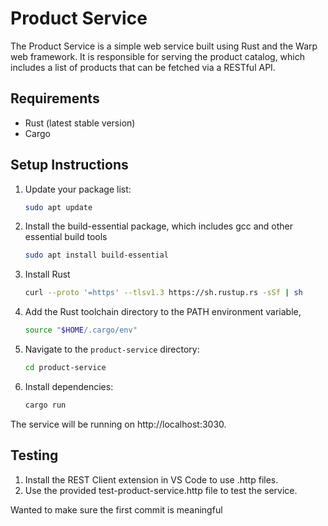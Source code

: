 # Product Service

The Product Service is a simple web service built using Rust and the Warp web framework. It is responsible for serving the product catalog, which includes a list of products that can be fetched via a RESTful API.

## Requirements

- Rust (latest stable version)
- Cargo

## Setup Instructions
1. Update your package list:
   ```bash
   sudo apt update
2. Install the build-essential package, which includes gcc and other essential build tools

   ```bash
   sudo apt install build-essential
3. Install Rust
   ```bash
   curl --proto '=https' --tlsv1.3 https://sh.rustup.rs -sSf | sh
4. Add the Rust toolchain directory to the PATH environment variable,
   ```bash
   source "$HOME/.cargo/env"
5. Navigate to the `product-service` directory:
   ```bash
   cd product-service
6. Install dependencies:
   ```bash
   cargo run
The service will be running on http://localhost:3030.

## Testing
1. Install the REST Client extension in VS Code to use .http files.
2. Use the provided test-product-service.http file to test the service.

Wanted to make sure the first commit is meaningful